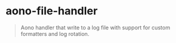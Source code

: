 # aono-file-handler

> Aono handler that write to a log file with support for custom formatters and log rotation.

